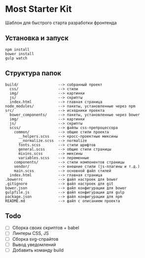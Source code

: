 # Most Starter Kit

Шаблон для быстрого старта разработки фронтенда

## Установка и запуск

```
npm install
bower install
gulp watch
```

## Структура папок

```
build/                  --> собранный проект
  css/                  --> стили
  img/                  --> картинки
  js/                   --> скрипты
  index.html            --> главная страница
node_modules/           --> пакеты, установленные через npm
src/                    --> исходники проекта
  bower_components/     --> пакеты, установленные через bower
  img/                  --> картинки
  js/                   --> скрипты
  scss/                 --> файлы css-препроцессора
    common/             --> общие стили проекта
      __helpers.scss    --> кросс-проектные миксины
      __normalize.scss  --> normalize
      fonts.scss        --> стили шрифтов
      general.scss      --> общие стили страницы
      mixins.scss       --> миксины
      variables.scss    --> переменные
    components/         --> стили компонентов страницы
    vendor/             --> внешние стили (js-плагины и т.д.)
    main.scss           --> основной файл стилей
  index.html            --> главная страница
.bowerrc                --> файл настроек для bower
.gitignore              --> файл настроек для git
bower.json              --> файл конфигурации для bower
gulpfile.js             --> файл конфигурации для gulp
package.json            --> файл конфигурации для npm
README.md               --> файл с описанием проекта
```

## Todo

* [ ] Сборка своих скриптов + babel
* [ ] Линтеры CSS, JS
* [ ] Сборка svg-спрайтов
* [ ] Вывод уведомлений
* [ ] Добавить команду build